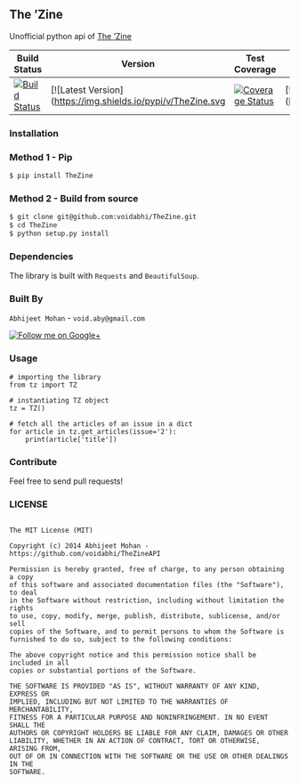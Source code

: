 ## The &rsquo;Zine

Unofficial python api of [The &rsquo;Zine](http://thezine.biz)

| Build Status | Version |Test Coverage | Downloads |
| ------------ | ------- | ------------ | --------- |
| [![Build Status](https://travis-ci.org/voidabhi/TheZineAPI.svg)](https://travis-ci.org/voidabhi/TheZineAPI)|[![Latest Version](https://img.shields.io/pypi/v/TheZine.svg | [![Coverage Status](https://img.shields.io/coveralls/voidabhi/TheZineAPI.svg)](https://coveralls.io/r/voidabhi/TheZineAPI?branch=master)|[![Downloads](https://img.shields.io/pypi/dm/TheZine.svg

### Installation


### Method 1 - Pip

```bash
$ pip install TheZine
````

### Method 2 - Build from source

```bash
$ git clone git@github.com:voidabhi/TheZine.git
$ cd TheZine
$ python setup.py install
```

### Dependencies

The library is built with `Requests` and `BeautifulSoup`.

### Built By

`Abhijeet Mohan` - `void.aby@gmail.com`

<a href="https://plus.google.com/104070882148677917719/about">
  <img alt="Follow me on Google+"
       src="http://data.pkmmte.com/temp/social_google_plus_logo.png" />
</a>

### Usage

	# importing the library
    from tz import TZ
	
	# instantiating TZ object
    tz = TZ()

    # fetch all the articles of an issue in a dict
    for article in tz.get_articles(issue='2'):
        print(article['title'])
		
### Contribute

Feel free to send pull requests!
		
### LICENSE

```

The MIT License (MIT)

Copyright (c) 2014 Abhijeet Mohan - https://github.com/voidabhi/TheZineAPI

Permission is hereby granted, free of charge, to any person obtaining a copy
of this software and associated documentation files (the "Software"), to deal
in the Software without restriction, including without limitation the rights
to use, copy, modify, merge, publish, distribute, sublicense, and/or sell
copies of the Software, and to permit persons to whom the Software is
furnished to do so, subject to the following conditions:

The above copyright notice and this permission notice shall be included in all
copies or substantial portions of the Software.

THE SOFTWARE IS PROVIDED "AS IS", WITHOUT WARRANTY OF ANY KIND, EXPRESS OR
IMPLIED, INCLUDING BUT NOT LIMITED TO THE WARRANTIES OF MERCHANTABILITY,
FITNESS FOR A PARTICULAR PURPOSE AND NONINFRINGEMENT. IN NO EVENT SHALL THE
AUTHORS OR COPYRIGHT HOLDERS BE LIABLE FOR ANY CLAIM, DAMAGES OR OTHER
LIABILITY, WHETHER IN AN ACTION OF CONTRACT, TORT OR OTHERWISE, ARISING FROM,
OUT OF OR IN CONNECTION WITH THE SOFTWARE OR THE USE OR OTHER DEALINGS IN THE
SOFTWARE.

```
